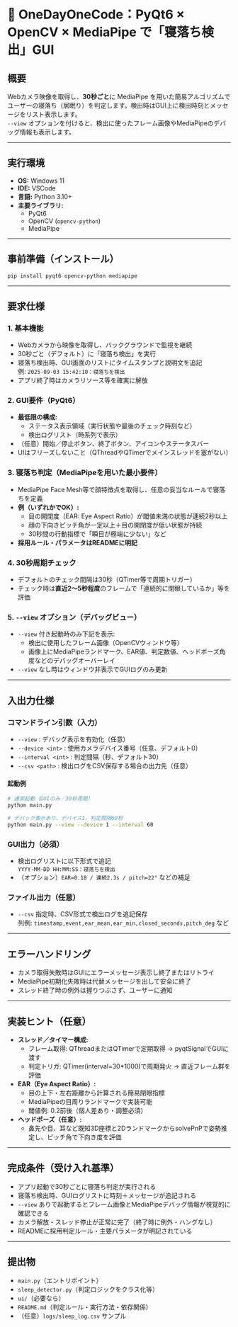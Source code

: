 # 🧪 OneDayOneCode：PyQt6 × OpenCV × MediaPipe で「寝落ち検出」GUI

## 概要

Webカメラ映像を取得し、**30秒ごと**に MediaPipe を用いた簡易アルゴリズムでユーザーの寝落ち（居眠り）を判定します。検出時はGUI上に検出時刻とメッセージをリスト表示します。  
`--view` オプションを付けると、検出に使ったフレーム画像やMediaPipeのデバッグ情報も表示します。

---

## 実行環境

- **OS:** Windows 11
- **IDE:** VSCode
- **言語:** Python 3.10+
- **主要ライブラリ:**
    - PyQt6
    - OpenCV (`opencv-python`)
    - MediaPipe

---

## 事前準備（インストール）

```sh
pip install pyqt6 opencv-python mediapipe
```

---

## 要求仕様

### 1. 基本機能

- Webカメラから映像を取得し、バックグラウンドで監視を継続
- 30秒ごと（デフォルト）に「寝落ち検出」を実行
- 寝落ち検出時、GUI画面のリストにタイムスタンプと説明文を追記  
    例: `2025-09-03 15:42:10：寝落ちを検出`
- アプリ終了時はカメラリソース等を確実に解放

### 2. GUI要件（PyQt6）

- **最低限の構成:**
    - ステータス表示領域（実行状態や最後のチェック時刻など）
    - 検出ログリスト（時系列で表示）
- （任意）開始／停止ボタン、終了ボタン、アイコンやステータスバー
- UIはフリーズしないこと（QThreadやQTimerでメインスレッドを塞がない）

### 3. 寝落ち判定（MediaPipeを用いた最小要件）

- MediaPipe Face Mesh等で顔特徴点を取得し、任意の妥当なルールで寝落ちを定義
- **例（いずれかでOK）:**
    - 目の開閉度（EAR: Eye Aspect Ratio）が閾値未満の状態が連続2秒以上
    - 顔の下向きピッチ角が一定以上＋目の開閉度が低い状態が持続
    - 30秒間の行動指標で「瞬目が極端に少ない」など
- **採用ルール・パラメータはREADMEに明記**

### 4. 30秒周期チェック

- デフォルトのチェック間隔は30秒（QTimer等で周期トリガー）
- チェック時は**直近2〜5秒程度**のフレームで「連続的に閉眼しているか」等を評価

### 5. `--view` オプション（デバッグビュー）

- `--view` 付き起動時のみ下記を表示:
    - 検出に使用したフレーム画像（OpenCVウィンドウ等）
    - 画像上にMediaPipeランドマーク、EAR値、判定数値、ヘッドポーズ角度などのデバッグオーバーレイ
- `--view` なし時はウィンドウ非表示でGUIログのみ更新

---

## 入出力仕様

### コマンドライン引数（入力）

- `--view` : デバッグ表示を有効化（任意）
- `--device <int>` : 使用カメラデバイス番号（任意、デフォルト0）
- `--interval <int>` : 判定間隔（秒、デフォルト30）
- `--csv <path>` : 検出ログをCSV保存する場合の出力先（任意）

#### 起動例

```sh
# 通常起動（GUIのみ／30秒周期）
python main.py

# デバッグ表示あり、デバイス1、判定間隔60秒
python main.py --view --device 1 --interval 60
```

### GUI出力（必須）

- 検出ログリストに以下形式で追記  
    `YYYY-MM-DD HH:MM:SS：寝落ちを検出`
- （オプション）`EAR=0.18 / 連続2.3s / pitch=22°` などの補足

### ファイル出力（任意）

- `--csv` 指定時、CSV形式で検出ログを追記保存  
    列例: `timestamp,event,ear_mean,ear_min,closed_seconds,pitch_deg` など

---

## エラーハンドリング

- カメラ取得失敗時はGUIにエラーメッセージ表示し終了またはリトライ
- MediaPipe初期化失敗時は代替メッセージを出して安全に終了
- スレッド終了時の例外は握りつぶさず、ユーザーに通知

---

## 実装ヒント（任意）

- **スレッド／タイマー構成:**
    - フレーム取得: QThreadまたはQTimerで定期取得 → pyqtSignalでGUIに渡す
    - 判定トリガ: QTimer(interval=30*1000)で周期発火 → 直近フレーム群を評価
- **EAR（Eye Aspect Ratio）:**
    - 目の上下・左右距離から計算される簡易閉眼指標
    - MediaPipeの目周りランドマークで実装可能
    - 閾値例: 0.2前後（個人差あり・調整必須）
- **ヘッドポーズ（任意）:**
    - 鼻先や目、耳など既知3D座標と2DランドマークからsolvePnPで姿勢推定し、ピッチ角で下向き度を評価

---

## 完成条件（受け入れ基準）

- アプリ起動で30秒ごとに寝落ち判定が実行される
- 寝落ち検出時、GUIログリストに時刻＋メッセージが追記される
- `--view` ありで起動するとフレーム画像とMediaPipeデバッグ情報が視覚的に確認できる
- カメラ解放・スレッド停止が正常に完了（終了時に例外・ハングなし）
- READMEに採用判定ルール・主要パラメータが明記されている

---

## 提出物

- `main.py`（エントリポイント）
- `sleep_detector.py`（判定ロジックをクラス化等）
- `ui/`（必要なら）
- `README.md`（判定ルール・実行方法・依存関係）
- （任意）`logs/sleep_log.csv` サンプル
